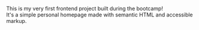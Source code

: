 This is my very first frontend project built during the bootcamp!  
It's a simple personal homepage made with semantic HTML and accessible markup.